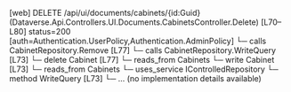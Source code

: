 [web] DELETE /api/ui/documents/cabinets/{id:Guid}  (Dataverse.Api.Controllers.UI.Documents.CabinetsController.Delete)  [L70–L80] status=200 [auth=Authentication.UserPolicy,Authentication.AdminPolicy]
  └─ calls CabinetRepository.Remove [L77]
  └─ calls CabinetRepository.WriteQuery [L73]
  └─ delete Cabinet [L77]
    └─ reads_from Cabinets
  └─ write Cabinet [L73]
    └─ reads_from Cabinets
  └─ uses_service IControlledRepository<Cabinet>
    └─ method WriteQuery [L73]
      └─ ... (no implementation details available)


